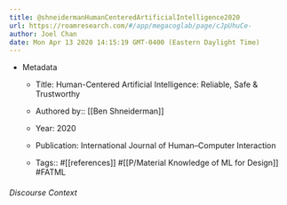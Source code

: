 ```yaml
---
title: @shneidermanHumanCenteredArtificialIntelligence2020
url: https://roamresearch.com/#/app/megacoglab/page/cJpUhuCe-
author: Joel Chan
date: Mon Apr 13 2020 14:15:19 GMT-0400 (Eastern Daylight Time)
---
```


- Metadata

    - Title: Human-Centered Artificial Intelligence: Reliable, Safe \& Trustworthy

    - Authored by::  [[Ben Shneiderman]]

    - Year: 2020

    - Publication: International Journal of Human–Computer Interaction

    - Tags:: #[[references]] #[[P/Material Knowledge of ML for Design]] #FATML

###### Discourse Context


